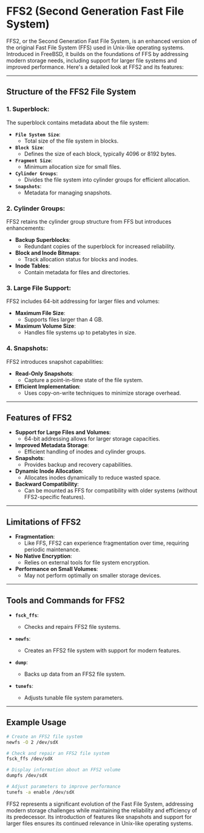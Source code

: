 # FFS2 (Second Generation Fast File System)

FFS2, or the Second Generation Fast File System, is an enhanced version of the original Fast File System (FFS) used in Unix-like operating systems. Introduced in FreeBSD, it builds on the foundations of FFS by addressing modern storage needs, including support for larger file systems and improved performance. Here's a detailed look at FFS2 and its features:

---

## Structure of the FFS2 File System

### 1. Superblock:
The superblock contains metadata about the file system:

- **`File System Size`**:
    - Total size of the file system in blocks.
- **`Block Size`**:
    - Defines the size of each block, typically 4096 or 8192 bytes.
- **`Fragment Size`**:
    - Minimum allocation size for small files.
- **`Cylinder Groups`**:
    - Divides the file system into cylinder groups for efficient allocation.
- **`Snapshots`**:
    - Metadata for managing snapshots.

### 2. Cylinder Groups:
FFS2 retains the cylinder group structure from FFS but introduces enhancements:

- **Backup Superblocks**:
    - Redundant copies of the superblock for increased reliability.
- **Block and Inode Bitmaps**:
    - Track allocation status for blocks and inodes.
- **Inode Tables**:
    - Contain metadata for files and directories.

### 3. Large File Support:
FFS2 includes 64-bit addressing for larger files and volumes:

- **Maximum File Size**:
    - Supports files larger than 4 GB.
- **Maximum Volume Size**:
    - Handles file systems up to petabytes in size.

### 4. Snapshots:
FFS2 introduces snapshot capabilities:

- **Read-Only Snapshots**:
    - Capture a point-in-time state of the file system.
- **Efficient Implementation**:
    - Uses copy-on-write techniques to minimize storage overhead.

---

## Features of FFS2

- **Support for Large Files and Volumes**:
    - 64-bit addressing allows for larger storage capacities.
- **Improved Metadata Storage**:
    - Efficient handling of inodes and cylinder groups.
- **Snapshots**:
    - Provides backup and recovery capabilities.
- **Dynamic Inode Allocation**:
    - Allocates inodes dynamically to reduce wasted space.
- **Backward Compatibility**:
    - Can be mounted as FFS for compatibility with older systems (without FFS2-specific features).

---

## Limitations of FFS2

- **Fragmentation**:
    - Like FFS, FFS2 can experience fragmentation over time, requiring periodic maintenance.
- **No Native Encryption**:
    - Relies on external tools for file system encryption.
- **Performance on Small Volumes**:
    - May not perform optimally on smaller storage devices.

---

## Tools and Commands for FFS2

- **`fsck_ffs`**:
    - Checks and repairs FFS2 file systems.

- **`newfs`**:
    - Creates an FFS2 file system with support for modern features.

- **`dump`**:
    - Backs up data from an FFS2 file system.

- **`tunefs`**:
    - Adjusts tunable file system parameters.

---

## Example Usage

```bash
# Create an FFS2 file system
newfs -O 2 /dev/sdX

# Check and repair an FFS2 file system
fsck_ffs /dev/sdX

# Display information about an FFS2 volume
dumpfs /dev/sdX

# Adjust parameters to improve performance
tunefs -a enable /dev/sdX
```

FFS2 represents a significant evolution of the Fast File System, addressing modern storage challenges while maintaining the reliability and efficiency of its predecessor. Its introduction of features like snapshots and support for larger files ensures its continued relevance in Unix-like operating systems. 